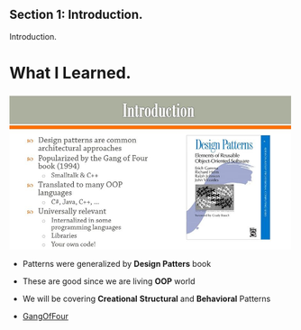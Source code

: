 ## Section 1: Introduction.

Introduction.

# What I Learned.

<img src="introduction.JPG" alt="alt text" width="500"/>

- Patterns were generalized by **Design Patters** book
- These are good since we are living **OOP** world



- We will be covering **Creational** **Structural** and **Behavioral** Patterns

- [GangOfFour](https://en.wikipedia.org/wiki/Design_Patterns)